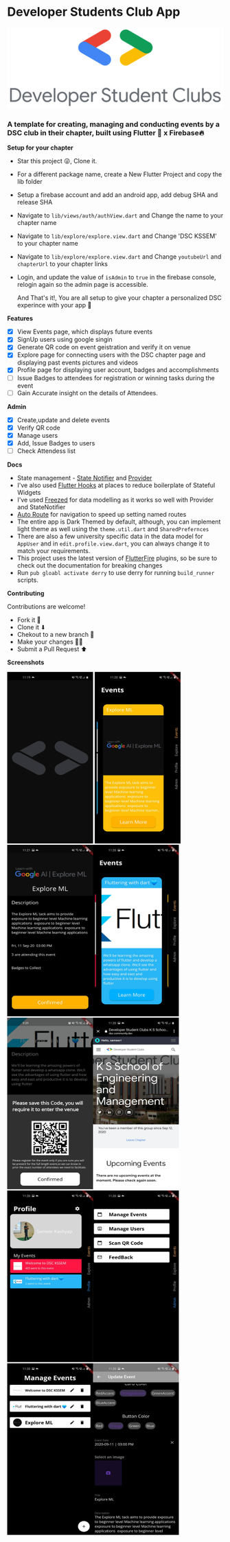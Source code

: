 # Developer Students Club App

![DSC](/assets/dsc.png)

### A template for creating, managing and conducting events by a DSC club in their chapter, built using Flutter 💙 x Firebase🔥

**Setup for your chapter**

- Star this project 😜, Clone it.
- For a different package name, create a New Flutter Project and copy the lib folder
- Setup a firebase account and add an android app, add debug SHA and release SHA
- Navigate to `lib/views/auth/authView.dart` and Change the name to your chapter name
- Navigate to `lib/explore/explore.view.dart` and Change 'DSC KSSEM' to your chapter name
- Navigate to `lib/explore/explore.view.dart` and Change `youtubeUrl` and `chapterUrl` to your chapter links
- Login, and update the value of `isAdmin` to `true` in the firebase console, relogin again so the admin page is accessible.

  And That's it!, You are all setup to give your chapter a personalized DSC experince with your app 🚀

**Features**

- [x] View Events page, which displays future events
- [x] SignUp users using google singin
- [x] Generate QR code on event geistration and verify it on venue
- [x] Explore page for connecting users with the DSC chapter page and displaying past events pictures and videos
- [x] Profile page for displaying user account, badges and accomplishments
- [ ] Issue Badges to attendees for registration or winning tasks during the event
- [ ] Gain Accurate insight on the details of Attendees.

**Admin**

- [x] Create,update and delete events
- [x] Verify QR code
- [x] Manage users
- [x] Add, Issue Badges to users
- [ ] Check Attendess list

**Docs**

- State management - [State Notifier](https://pub.dev/packages/state_notifier) and [Provider](https://pub.dev/packages/provider)
- I've also used [Flutter Hooks](https://pub.dev/packages/flutter_hooks) at places to reduce boilerplate of Stateful Widgets
- I've used [Freezed](https://pub.dev/packages/freezed) for data modelling as it works so well with Provider and StateNotifier
- [Auto Route](https://pub.dev/packages/auto_route) for navigation to speed up setting named routes
- The entire app is Dark Themed by default, although, you can implement light theme as well using the `theme.util.dart` and  `SharedPrefernces`
- There are also a few  university specific data in the data model for `AppUser` and in `edit.profile.view.dart`, you can always change it to match your requirements. 
- This project uses the latest version of [FlutterFire](https://firebase.flutter.dev/) plugins, so be sure to check out the documentation for breaking changes
- Run `pub gloabl activate derry` to use derry for running `build_runner` scripts.


**Contributing**

Contributions are welcome!

- Fork it 🍴
- Clone it ⬇
- Chekout to a new branch 🔀
- Make your changes 👩‍💻
- Submit a Pull Request ⬆

**Screenshots**

<img src="./screenshots/splash.jpg" alt="Splash" width="200" height="400"/> <img src="./screenshots/E1.jpg" alt="Splash" width="200" height="400"/> <img src="./screenshots/ed.jpg" alt="Splash" width="200" height="400"/><img src="./screenshots/E2.jpg" alt="Splash" width="200" height="400"/><img src="./screenshots/qr.jpg" alt="Splash" width="200" height="400"/><img src="./screenshots/chapter.jpg" alt="Splash" width="200" height="400"/><img src="./screenshots/profile.jpg" alt="Splash" width="200" height="400"/><img src="./screenshots/admin.jpg" alt="Splash" width="200" height="400"/><img src="./screenshots/events.jpg" alt="Splash" width="200" height="400"/><img src="./screenshots/eform.jpg" alt="Splash" width="200" height="400"/>
